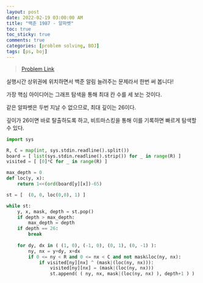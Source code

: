 ```yaml
--- 
layout: post
date: 2022-02-19 03:00:00 AM
title: "백준 1987 - 알파벳"
toc: true
toc_sticky: true
comments: true
categories: [problem solving, BOJ]
tags: [ps, boj]
---
```


> [Problem Link](https://www.acmicpc.net/problem/1987)

실행시간 상위권에 위치하면서 백준 알림 늘려주는 문제라서 한번 써 봅니다!

가장 핵심 아이디어는 그래프 탐색을 통해 최대 칸 수를 세 보는 것이다.

같은 알파벳은 두번 지날 수 없으므로, 최대 깊이는 26이다.

깊이가 26이면 바로 탈출하도록 하고, 비트마스킹을 통해 이를 기록하면 빠르게 탐색할 수 있다.

```python
import sys

R, C = map(int, sys.stdin.readline().split())
board = [ list(sys.stdin.readline().strip()) for _ in range(R) ]
visited = [ [0]*C for _ in range(R) ]

max_depth = 0
def loc(y, x):
    return 1<<(ord(board[y][x])-65)

st = [  (0, 0, loc(0,0), 1) ]

while st:
    y, x, mask, depth = st.pop()
    if depth > max_depth:
        max_depth = depth
    if depth == 26:
        break
    
    for dy, dx in ( (1, 0), (-1, 0), (0, 1), (0, -1) ):
        ny, nx = y+dy, x+dx
        if 0 <= ny < R and 0 <= nx < C and not mask&loc(ny, nx):
            if visited[ny][nx] ^ (mask|(loc(ny, nx))):
                visited[ny][nx] = (mask|(loc(ny, nx)))
                st.append( ( ny, nx, mask|(loc(ny, nx) ), depth+1 ) )
```
